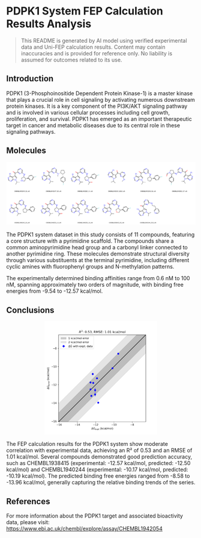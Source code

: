 # PDPK1 System FEP Calculation Results Analysis

> This README is generated by AI model using verified experimental data and Uni-FEP calculation results. Content may contain inaccuracies and is provided for reference only. No liability is assumed for outcomes related to its use.

## Introduction

PDPK1 (3-Phosphoinositide Dependent Protein Kinase-1) is a master kinase that plays a crucial role in cell signaling by activating numerous downstream protein kinases. It is a key component of the PI3K/AKT signaling pathway and is involved in various cellular processes including cell growth, proliferation, and survival. PDPK1 has emerged as an important therapeutic target in cancer and metabolic diseases due to its central role in these signaling pathways.

## Molecules

![Molecular structures of representative compounds](mol_grid.png)

The PDPK1 system dataset in this study consists of 11 compounds, featuring a core structure with a pyrimidine scaffold. The compounds share a common aminopyrimidine head group and a carbonyl linker connected to another pyrimidine ring. These molecules demonstrate structural diversity through various substituents at the terminal pyrimidine, including different cyclic amines with fluorophenyl groups and N-methylation patterns.

The experimentally determined binding affinities range from 0.6 nM to 100 nM, spanning approximately two orders of magnitude, with binding free energies from -9.54 to -12.57 kcal/mol.

## Conclusions

<p align="center"><img src="result_dG.png" width="300"></p>

The FEP calculation results for the PDPK1 system show moderate correlation with experimental data, achieving an R² of 0.53 and an RMSE of 1.01 kcal/mol. Several compounds demonstrated good prediction accuracy, such as CHEMBL1938415 (experimental: -12.57 kcal/mol, predicted: -12.50 kcal/mol) and CHEMBL1940244 (experimental: -10.17 kcal/mol, predicted: -10.19 kcal/mol). The predicted binding free energies ranged from -8.58 to -13.96 kcal/mol, generally capturing the relative binding trends of the series.

## References

For more information about the PDPK1 target and associated bioactivity data, please visit:
https://www.ebi.ac.uk/chembl/explore/assay/CHEMBL1942054 